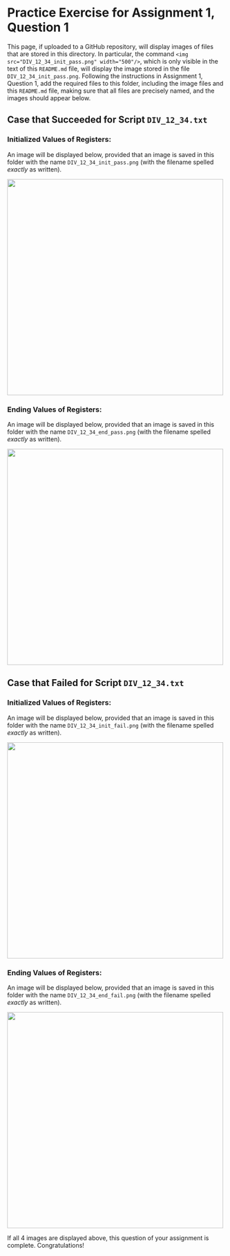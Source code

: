 # Practice Exercise for Assignment 1, Question 1

This page, if uploaded to a GitHub repository, 
will display images of files that are stored in this directory. 
In particular, the command 
```<img src="DIV_12_34_init_pass.png" width="500"/>```, 
which is only visible in the text of this ```README.md``` file, 
will display the image stored in the file 
```DIV_12_34_init_pass.png```. 
Following the instructions in Assignment 1, Question 1, 
add the required files to this folder, 
including the image files and this ```README.md``` file, 
making sure that all files are precisely named, 
and the images should appear below. 


## Case that Succeeded for Script ```DIV_12_34.txt```

### Initialized Values of Registers:

An image will be displayed below, provided that an image is saved 
in this folder with the name ```DIV_12_34_init_pass.png``` 
(with the filename spelled *exactly* as written). 


<img src="DIV_12_34_init_pass.png" width="500"/>


### Ending Values of Registers:

An image will be displayed below, provided that an image is saved 
in this folder with the name ```DIV_12_34_end_pass.png``` 
(with the filename spelled *exactly* as written). 


<img src="DIV_12_34_end_pass.png" width="500"/>



## Case that Failed for Script ```DIV_12_34.txt```

### Initialized Values of Registers:

An image will be displayed below, provided that an image is saved 
in this folder with the name ```DIV_12_34_init_fail.png``` 
(with the filename spelled *exactly* as written). 


<img src="DIV_12_34_init_fail.png" width="500"/>


### Ending Values of Registers:

An image will be displayed below, provided that an image is saved 
in this folder with the name ```DIV_12_34_end_fail.png``` 
(with the filename spelled *exactly* as written). 


<img src="DIV_12_34_end_fail.png" width="500"/>






If all 4 images are displayed above, 
this question of your assignment is complete. Congratulations!

